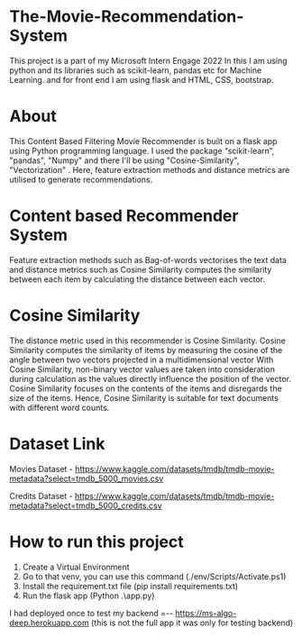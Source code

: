 # The-Movie-Recommendation-System
This project is a part of my Microsoft Intern Engage 2022
In this I am using python and its libraries such as scikit-learn, pandas etc for Machine Learning.
and for front end I am using flask and HTML, CSS, bootstrap.

# About
This Content Based Filtering Movie Recommender is built on a flask app using Python programming language.
I used the package “scikit-learn”, "pandas", "Numpy" and there I'll be using "Cosine-Similarity", "Vectorization" .
Here, feature extraction methods and distance metrics are utilised to generate recommendations.

# Content based Recommender System
Feature extraction methods such as Bag-of-words vectorises the text data and distance metrics such as
Cosine Similarity computes the similarity between each item by calculating the distance between each vector.

# Cosine Similarity

The distance metric used in this recommender is Cosine Similarity. Cosine Similarity computes the similarity
of items by measuring the cosine of the angle between two vectors projected in a multidimensional vector
With Cosine Similarity, non-binary vector values are taken into consideration during calculation as the values directly
influence the position of the vector. Cosine Similarity focuses on the contents of the items and disregards the size
of the items. Hence, Cosine Similarity is suitable for text documents with different word counts.

# Dataset Link
Movies Dataset - https://www.kaggle.com/datasets/tmdb/tmdb-movie-metadata?select=tmdb_5000_movies.csv

Credits Dataset - https://www.kaggle.com/datasets/tmdb/tmdb-movie-metadata?select=tmdb_5000_credits.csv

# How to run this project
1. Create a Virtual Environment 
2. Go to that venv, you can use this command (./env/Scripts/Activate.ps1)
3. Install the requirement.txt file (pip install requirements.txt)
4. Run the flask app (Python .\app.py)



I had deployed once to test my backend =-- https://ms-algo-deep.herokuapp.com (this is not the full app it was only for testing backend)

